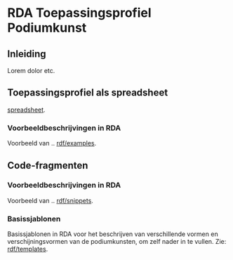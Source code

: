 # RDA Toepassingsprofiel Podiumkunst

## Inleiding
Lorem dolor etc.


## Toepassingsprofiel als spreadsheet

[spreadsheet](RDA-AP_Podiumkunst-net.xlsx).


### Voorbeeldbeschrijvingen in RDA
Voorbeeld van ..
[rdf/examples](rdf/examples).


## Code-fragmenten

### Voorbeeldbeschrijvingen in RDA
Voorbeeld van ..
[rdf/snippets](rdf/snippets).


### Basissjablonen
Basissjablonen in RDA voor het beschrijven van verschillende vormen en verschijningsvormen van de podiumkunsten, om zelf nader in te vullen. Zie: [rdf/templates](rdf/templates).



#